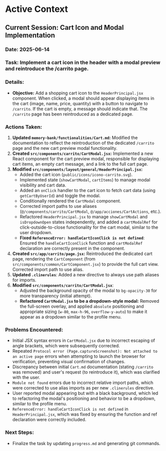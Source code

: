 # Active Context

## Current Session: Cart Icon and Modal Implementation

### Date: 2025-06-14

### Task: Implement a cart icon in the header with a modal preview and reintroduce the /carrito page.

### Details:
- **Objective:** Add a shopping cart icon to the `HeaderPrincipal.jsx` component. When clicked, a modal should appear displaying items in the cart (image, name, price, quantity) with a button to navigate to `/carrito`. If the cart is empty, a message should indicate that. The `/carrito` page has been reintroduced as a dedicated page.

### Actions Taken:
1.  **Updated `memory-bank/functionalities/Cart.md`:** Modified the documentation to reflect the reintroduction of the dedicated `/carrito` page and the new cart preview modal functionality.
2.  **Created `src/components/carrito/CartModal.jsx`:** Implemented a new React component for the cart preview modal, responsible for displaying cart items, an empty cart message, and a link to the full cart page.
3.  **Modified `src/components/layout/general/HeaderPrincipal.jsx`:**
    *   Added the cart icon (`public/icons/icono-carrito.svg`).
    *   Implemented state (`showCartModal`, `cartItems`) to manage modal visibility and cart data.
    *   Added an `onClick` handler to the cart icon to fetch cart data (using `getCartByUserId`) and toggle the modal.
    *   Conditionally rendered the `CartModal` component.
    *   Corrected import paths to use aliases (`@/components/carrito/CartModal`, `@/app/acciones/CartActions`, etc.).
    *   Refactored `HeaderPrincipal.jsx` to manage `showCartModal` and `isDropdownOpen` states independently, and added a `cartModalRef` for click-outside-to-close functionality for the cart modal, similar to the user dropdown.
    *   **Fixed `ReferenceError: handleCartIconClick is not defined`**: Ensured the `handleCartIconClick` function and `cartModalRef` declaration are correctly present in the component.
4.  **Created `src/app/carrito/page.jsx`:** Reintroduced the dedicated cart page, rendering the `CartComponent` (from `src/components/common/CartComponent.jsx`) to provide the full cart view. Corrected import path to use alias.
5.  **Updated `.clinerules`**: Added a new directive to always use path aliases for imports.
6.  **Modified `src/components/carrito/CartModal.jsx`**:
    *   Adjusted the background opacity of the modal to `bg-opacity-30` for more transparency (initial attempt).
    *   **Refactored `CartModal.jsx` to be a dropdown-style modal:** Removed the full-screen overlay, and applied `absolute` positioning and appropriate sizing (`w-80`, `max-h-96`, `overflow-y-auto`) to make it appear as a dropdown similar to the profile menu.

### Problems Encountered:
-   Initial JSX syntax errors in `CartModal.jsx` due to incorrect escaping of angle brackets, which were subsequently corrected.
-   Repeated `Protocol error (Page.captureScreenshot): Not attached to an active page` errors when attempting to launch the browser for verification, preventing visual confirmation of changes.
-   Discrepancy between initial `Cart.md` documentation (stating `/carrito` was removed) and user's request (to reintroduce it), which was clarified with the user.
-   `Module not found` errors due to incorrect relative import paths, which were corrected to use alias imports as per new `.clinerules` directive.
-   User reported modal appearing but with a black background, which led to refactoring the modal's positioning and behavior to be a dropdown, similar to the profile menu.
-   `ReferenceError: handleCartIconClick is not defined` in `HeaderPrincipal.jsx`, which was fixed by ensuring the function and ref declaration were correctly included.

### Next Steps:
-   Finalize the task by updating `progress.md` and generating git commands.
